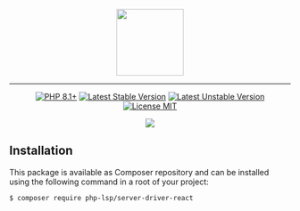 <p align="center">
    <a href="https://github.com/php-lsp" target="_blank">
        <img src="https://avatars.githubusercontent.com/u/153323085?s=120" width="120">
    </a>
</p>

---

<p align="center">
    <a href="https://packagist.org/packages/php-lsp/server-driver-react"><img src="https://poser.pugx.org/php-lsp/server-driver-react/require/php?style=for-the-badge" alt="PHP 8.1+"></a>
    <a href="https://packagist.org/packages/php-lsp/server-driver-react"><img src="https://poser.pugx.org/php-lsp/server-driver-react/version?style=for-the-badge" alt="Latest Stable Version"></a>
    <a href="https://packagist.org/packages/php-lsp/server-driver-react"><img src="https://poser.pugx.org/php-lsp/server-driver-react/v/unstable?style=for-the-badge" alt="Latest Unstable Version"></a>
    <a href="https://raw.githubusercontent.com/php-lsp/server-driver-react/blob/master/LICENSE"><img src="https://poser.pugx.org/php-lsp/server-driver-react/license?style=for-the-badge" alt="License MIT"></a>
</p>
<p align="center">
    <a href="https://github.com/php-lsp/server-driver-react/actions"><img src="https://github.com/php-lsp/server-driver-react/workflows/tests/badge.svg"></a>
</p>

## Installation

This package is available as Composer repository and can be 
installed using the following command in a root of your project:

```sh
$ composer require php-lsp/server-driver-react
```
